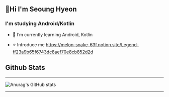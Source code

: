 ## 🤗Hi I'm Seoung Hyeon


### I'm studying Android/Kotlin
* 🌱 I’m currently learning Android, Kotlin 

* ⭐️ Introduce me https://melon-snake-63f.notion.site/Legend-ff23a9b65f6743dc8aef70e8cb852d2d






## Github Stats            
---


![Anurag's GitHub stats](https://github-readme-stats.vercel.app/api?username=kimq1005&show_icons=true&theme=dark)




---


<!---
kimq1005/kimq1005 is a ✨ special ✨ repository because its `README.md` (this file) appears on your GitHub profile.
You can click the Preview link to take a look at your changes.
--->
